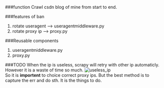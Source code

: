 ###function
Crawl csdn blog of mine from start to end.

###features of ban
1. rotate useragent --> useragentmiddleware.py
2. rotate proxy ip  --> proxy.py

###Reusable components
1. useragentmiddleware.py
2. proxy.py

###TODO
When the ip is useless, scrapy will retry with other ip automaticly. However it is a waste of time so much.
![useless_ip](https://github.com/younghz/blog-crawler/blob/master/src/useless_ip.png)     
So it is **importent** to choice correct proxy ips. But the best method is to capture the err and do sth.
 It is the things to do.
